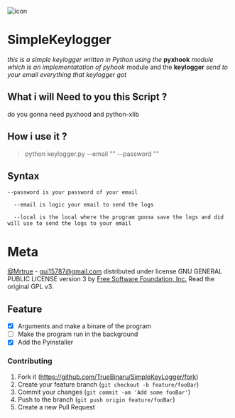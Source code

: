 
![icon](https://user-images.githubusercontent.com/38415293/60696794-a7a31080-9ebd-11e9-9fed-34dea0cfb287.png)

# SimpleKeylogger
*this is a simple keylogger written in Python using the* 
**pyxhook** *module which is an implementatation of pyhook*
module
and the **keylogger** *send to your email everything that 
keylogger got*

## What i will Need to you this Script ?
do you gonna need pyxhood and python-xlib

## How i use it ?
>python keylogger.py --email "" --password ""

## Syntax 
```
--password is your password of your email
  
  --email is logic your email to send the logs 
  
  --local is the local where the program gonna save the logs and did will use to send the logs to your email
```

# Meta
[@Mrtrue](https://twitter.com/TrueBinary) - gui15787@gmail.com
distributed under license GNU GENERAL PUBLIC LICENSE version 3 by [Free Software Foundation, Inc.](fsf.org) Read the original GPL v3.

## Feature
 - [x] Arguments and make a binare of the program 
 - [ ] Make the program run in the background
 - [x] Add the Pyinstaller 

### Contributing
1. Fork it (<https://github.com/TrueBinaru/SimpleKeyLogger/fork>)
2. Create your feature branch (`git checkout -b feature/fooBar`)
3. Commit your changes (`git commit -am 'Add some fooBar'`)
4. Push to the branch (`git push origin feature/fooBar`)
5. Create a new Pull Request